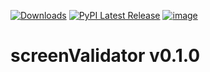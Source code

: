 [![Downloads](https://static.pepy.tech/badge/screenValidator)](https://pepy.tech/project/screenValidator)
[![PyPI Latest Release](https://img.shields.io/pypi/v/screenValidator.svg)](https://pypi.org/project/screenValidator/)
[![image](https://img.shields.io/pypi/pyversions/screenValidator.svg)](https://pypi.org/project/screenValidator/)

# screenValidator v0.1.0